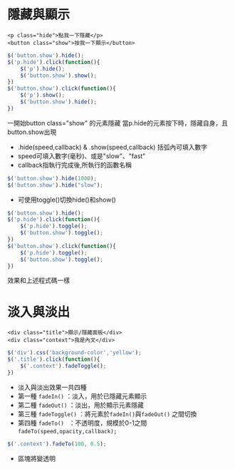 隱藏與顯示
==
```htmlmixed
<p class="hide">點我一下隱藏</p>
<button class="show">按我一下顯示</button>
```

```javascript
$('button.show').hide();
$('p.hide').click(function(){
    $('p').hide();
    $('button.show').show();
})
$('button.show').click(function(){
    $('p').show();
    $('button.show').hide();
})
```

一開始button class="show" 的元素隱藏
當p.hide的元素按下時，隱藏自身，且button.show出現
* .hide(speed,callback) & .show(speed,callback) 括弧內可填入數字
* speed可填入數字(毫秒)、或是"slow"、"fast" 
* callback指執行完成後,所執行的函數名稱
```javascript
$('button.show').hide(1000);
$('button.show').hide("slow");
```

* 可使用toggle()切換hide()和show()
```javascript
$('button.show').hide();
$('p.hide').click(function(){
    $('p.hide').toggle();
    $('button.show').toggle();
})
$('button.show').click(function(){
    $('p.hide').toggle();
    $('button.show').toggle();
})
```
效果和上述程式碼一樣

淡入與淡出
==
```htmlmixed
<div class="title">顯示/隱藏面板</div>
<div class="context">我是內文</div>
```
```javascript
$('div').css('background-color','yellow');
$('.title').click(function(){
    $('.context').fadeToggle();
})
```
* 淡入與淡出效果一共四種
* 第一種 ``` fadeIn() ``` ：淡入，用於已隱藏元素顯示
* 第二種 ``` fadeOut() ``` ：淡出，用於顯示元素隱藏
* 第三種 ``` fadeToggle() ``` ：將元素於``` fadeIn() ```與``` fadeOut() ``` 之間切換
* 第四種 ``` fadeTo()  ``` ：不透明度，規模於0-1之間 ```fadeTo(speed,opacity,callback);```

```javascript
$('.context').fadeTo(100, 0.5);
```
* 區塊將變透明